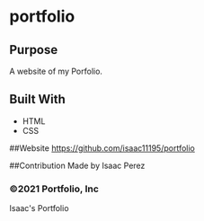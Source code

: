 # portfolio


## Purpose
A website of my Porfolio.

## Built With
* HTML
* CSS

##Website
https://github.com/isaac11195/portfolio

##Contribution
Made by Isaac Perez

### ©️2021 Portfolio, Inc 
Isaac's Portfolio

